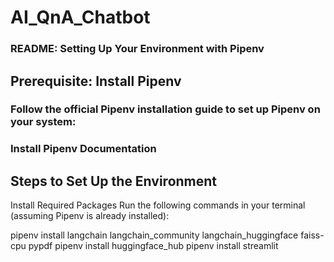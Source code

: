 # AI_QnA_Chatbot

### README: Setting Up Your Environment with Pipenv

## Prerequisite: Install Pipenv

### Follow the official Pipenv installation guide to set up Pipenv on your system:
### Install Pipenv Documentation

## Steps to Set Up the Environment
Install Required Packages
Run the following commands in your terminal (assuming Pipenv is already installed):

pipenv install langchain langchain_community langchain_huggingface faiss-cpu pypdf
pipenv install huggingface_hub
pipenv install streamlit
